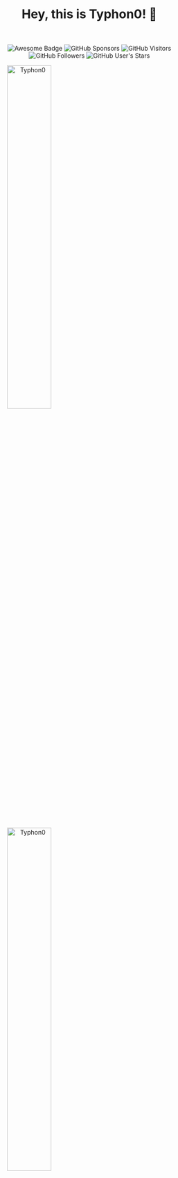 <div align="center">
  
  # Hey, this is Typhon0! 👋
  <i></i>
  <br>
  <br>
  <img src="https://cdn.rawgit.com/sindresorhus/awesome/d7305f38d29fed78fa85652e3a63e154dd8e8829/media/badge.svg" alt="Awesome Badge"/>
  ![GitHub Sponsors](https://img.shields.io/github/sponsors/Typhon0)
  ![GitHub Visitors](https://visitor-badge.glitch.me/badge?page_id=Typhon0.Typhon0&left_color=green&right_color=red)
  <br>
  ![GitHub Followers](https://img.shields.io/github/followers/Typhon0?style=social)
  ![GitHub User's Stars](https://img.shields.io/github/stars/Typhon0?affiliations=OWNER%2CCOLLABORATOR&style=social)  
</div>

<div align="center" style="display: inline;">
      <a href="https://github.com/Typhon0" target="_blank">
        <img
          src="https://github-readme-stats.vercel.app/api?username=Typhon0&show_icons=true&locale=en&theme=radical&hide_border=true"
          alt="Typhon0"
          width="45%"
        />
      </a>
      <br>
      <a href="https://github.com/Typhon0" target="_blank">
        <img
          src="https://github-readme-stats.vercel.app/api/top-langs?username=Typhon0&show_icons=true&locale=en&layout=compact&theme=radical&hide_border=true"
          alt="Typhon0"
          width="45%"
        />
      </a>
</div>
<!--
**Typhon0/Typhon0** is a ✨ _special_ ✨ repository because its `README.md` (this file) appears on your GitHub profile.

Here are some ideas to get you started:

- 🔭 I’m currently working on ...
- 🌱 I’m currently learning ...
- 👯 I’m looking to collaborate on ...
- 🤔 I’m looking for help with ...
- 💬 Ask me about ...
- 📫 How to reach me: ...
- 😄 Pronouns: ...
- ⚡ Fun fact: ...
-->
